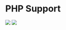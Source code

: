 # PHP Support
![](https://img.shields.io/badge/php->=7.1-blue.svg)
![](https://img.shields.io/badge/release-v1.0.6-blue.svg)
